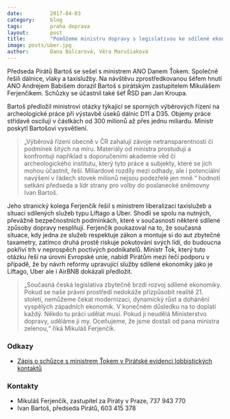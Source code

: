 ```yaml
---
date:         2017-04-03
category:     blog
tags:         praha doprava
layout:       post
title:        "Pomůžeme ministru dopravy s legislativou ke sdílené ekonomice" 
image: posts/uber.jpg
author:       Dana Balcarová, Věra Marušiaková
---
```

 
Předseda Pirátů Bartoš se sešel s ministrem ANO Danem Ťokem. Společně řešili dálnice, vlaky a taxislužby. Na návštěvu zprostředkovanou šéfem hnutí ANO Andrejem Babišem dorazil Bartoš s pirátským zastupitelem Mikulášem Ferjenčíkem. Schůzky se účastnil také šéf ŘSD pan Jan Kroupa.
 
Bartoš předložil ministrovi otázky týkající se sporných výběrových řízení na archeologické práce při výstavbě úseků dálnic D11 a D35. Objemy práce střídavě oscilují v částkách od 300 milionů až přes jednu miliardu. Ministr poskytl Bartošovi vysvětlení. 
 
> „Výběrová řízení obecně v ČR zahalují závoje netransparentnosti či podmínek šitých na míru. Materiály od ministra prostuduji a konfrontuji například s doporučeními akademie věd či archeologického institutu, který tyto práce a subjekty, které se jich mohou účastnit, řeší. Miliardové rozdíly mezi odhady, ale i potenciální navýšení v řádech stovek milionů nejsou podezřelé jen mně.“ hodnotí setkání předseda a lídr strany pro volby do poslanecké sněmovny Ivan Bartoš.

Jeho stranický kolega Ferjenčík řešil s ministrem liberalizaci taxislužeb a situaci sdílených služeb typu Liftago a Uber. Shodli se spolu na nutných, převážně bezpečnostních podmínkách, které v současnosti některé sdílené způsoby dopravy nesplňují. Ferjenčík poukazoval na to, že současná situace, kdy jedna ze služeb respektuje zákon a montuje si do aut zbytečné taxametry, zatímco druhá prostě riskuje pokutování svých lidí, do budoucna pokřiví trh v neprospěch poctivých podnikatelů. Ministr Ťok, který tuto otázku řeší na úrovni Evropské unie, nabídl Pirátům mezi řečí podporu v případě, že by návrh reformy upravující služby sdílené ekonomiky jako je Liftago, Uber ale i AirBNB dokázali předložit.
 
> „Současná česká legislativa zbytečně brzdí rozvoj sdílené ekonomiky. Pokud se naše právní prostředí nedokáže přizpůsobit realitě 21. století, nemůžeme čekat modernizaci, dynamický růst a dohánění vyspělých západních ekonomik. V konečném důsledku na to doplatí každý. Někdo tu práci udělat musí. Pokud ji neudělá Ministerstvo dopravy, uděláme ji my. Oceňujeme, že jsme dostali od pana ministra zelenou,“ říká Mikuláš Ferjenčík. 

### Odkazy

* [Zápis o schůzce s ministrem Ťokem v Pirátské evidenci lobbistických kontaktů](https://forum.pirati.cz/posting.php?mode=reply&f=570&t=13315)
 
### Kontakty

* Mikuláš Ferjenčík, zastupitel za Piráty v Praze, 737 943 770
* Ivan Bartoš, předseda Pirátů, 603 415 378
